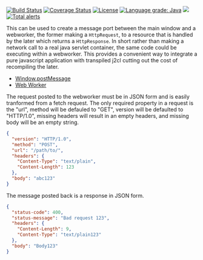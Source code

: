 [![Build Status](https://github.com/mP1/walkingkooka-net-http-server-browser/actions/workflows/build.yaml/badge.svg)](https://github.com/mP1/walkingkooka-net-http-server-browser/actions/workflows/build.yaml/badge.svg)
[![Coverage Status](https://coveralls.io/repos/github/mP1/walkingkooka-net-http-server-browser/badge.svg?branch=master)](https://coveralls.io/github/mP1/walkingkooka-net-http-server-browser?branch=master)
[![License](https://img.shields.io/badge/License-Apache%202.0-blue.svg)](https://opensource.org/licenses/Apache-2.0)
[![Language grade: Java](https://img.shields.io/lgtm/grade/java/g/mP1/walkingkooka-net-http-server-browser.svg?logo=lgtm&logoWidth=18)](https://lgtm.com/projects/g/mP1/walkingkooka-net-http-server-browser/context:java)
![](https://tokei.rs/b1/github/mP1/walkingkooka-net-http-server-browser)
[![Total alerts](https://img.shields.io/lgtm/alerts/g/mP1/walkingkooka-net-http-server-browser.svg?logo=lgtm&logoWidth=18)](https://lgtm.com/projects/g/mP1/walkingkooka-net-http-server-browser/alerts/)

This can be used to create a message port between the main window and a webworker, the former making a `HttpRequest`, to
a resource that is handled by the later which returns a `HttpResponse`. In short rather than making a network call
to a real java servlet container, the same code could be executing within a webworker. This provides a convenient
way to integrate a pure javascript application with transpiled j2cl cutting out the cost of recompiling the later.

- [Window.postMessage](https://developer.mozilla.org/en-US/docs/Web/API/Window/postMessage)
- [Web Worker](https://developer.mozilla.org/en-US/docs/Web/API/Web_Workers_API/Using_web_workers)



The request posted to the webworker must be in JSON form and is easily tranformed from a fetch request. The only
required property in a request is the "url", method will be defauled to "GET", version will be defaulted to "HTTP/1.0",
missing headers will result in an empty headers, and missing body will be an empty string.

```json
{
  "version": "HTTP/1.0",
  "method": "POST",
  "url": "/path/to/",
  "headers": {
    "Content-Type": "text/plain",
    "Content-Length": 123
  },
  "body": "abc123"
}
``` 

The message posted back is a response in JSON form.
```json
{
  "status-code": 400,
  "status-message": "Bad request 123",
  "headers": {
    "Content-Length": 9,
    "Content-Type": "text/plain123"
  },
  "body": "Body123"
}
```



